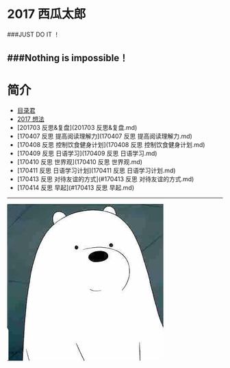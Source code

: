 # **2017 西瓜太郎**

###JUST DO IT ！

###Nothing is impossible！
---
# 简介

- [目录君](README.md)
- [2017 想法](2017想法.md)
- [201703 反思&复盘](201703 反思&复盘.md)
- [170407 反思 提高阅读理解力](170407 反思 提高阅读理解力.md)
- [170408 反思 控制饮食健身计划](170408 反思 控制饮食健身计划.md)
- [170409 反思 日语学习](170409 反思 日语学习.md)
- [170410 反思 世界观](170410 反思 世界观.md)
- [170411 反思 日语学习计划](170411 反思 日语学习计划.md)
- [170413 反思 对待友谊的方式](#170413 反思 对待友谊的方式.md)
- [170414 反思 早起](#170413 反思 早起.md)
- ---

[](C:\Users\Administrator\Desktop\My-Plan-in-2017\_image)

![](./_image/2017-04-05-00-42-51.jpg)